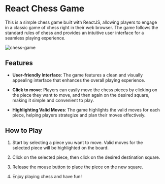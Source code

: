 # React Chess Game

This is a simple chess game built with ReactJS, allowing players to engage in a classic game of chess right in their web browser. The game follows the standard rules of chess and provides an intuitive user interface for a seamless playing experience.

![chess-game](https://github.com/JDMCK/chess-react/blob/main/chess.png?raw=true)

## Features

- **User-friendly Interface**: The game features a clean and visually appealing interface that enhances the overall playing experience.

- **Click to move**: Players can easily move the chess pieces by clicking on the piece they want to move, and then again on the desired square, making it simple and convenient to play.

- **Highlighting Valid Moves**: The game highlights the valid moves for each piece, helping players strategize and plan their moves effectively.


## How to Play

1. Start by selecting a piece you want to move. Valid moves for the selected piece will be highlighted on the board.

2. Click on the selected piece, then click on the desired destination square.

3. Release the mouse button to place the piece on the new square.

4. Enjoy playing chess and have fun!
